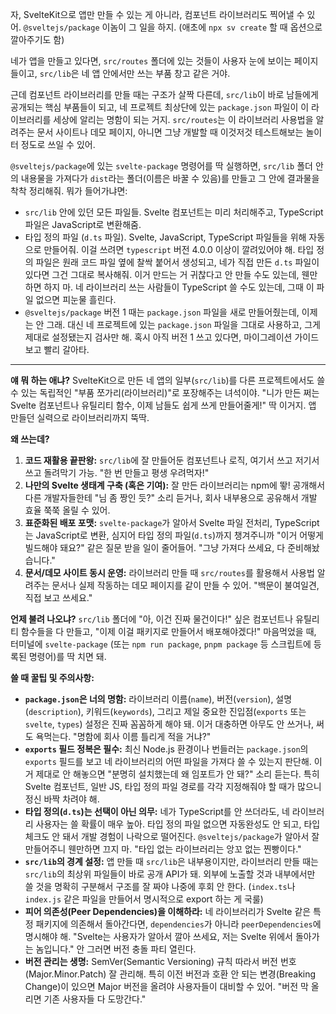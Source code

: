 자, SvelteKit으로 앱만 만들 수 있는 게 아니라, 컴포넌트 라이브러리도 찍어낼 수 있어. `@sveltejs/package` 이놈이 그 일을 하지. (애초에 `npx sv create` 할 때 옵션으로 깔아주기도 함)

네가 앱을 만들고 있다면, `src/routes` 폴더에 있는 것들이 사용자 눈에 보이는 페이지들이고, `src/lib`은 네 앱 안에서만 쓰는 부품 창고 같은 거야.

근데 컴포넌트 라이브러리를 만들 때는 구조가 살짝 다른데, `src/lib`이 바로 남들에게 공개되는 핵심 부품들이 되고, 네 프로젝트 최상단에 있는 `package.json` 파일이 이 라이브러리를 세상에 알리는 명함이 되는 거지. `src/routes`는 이 라이브러리 사용법을 알려주는 문서 사이트나 데모 페이지, 아니면 그냥 개발할 때 이것저것 테스트해보는 놀이터 정도로 쓰일 수 있어.

`@sveltejs/package`에 있는 `svelte-package` 명령어를 딱 실행하면, `src/lib` 폴더 안의 내용물을 가져다가 `dist`라는 폴더(이름은 바꿀 수 있음)를 만들고 그 안에 결과물을 착착 정리해줘. 뭐가 들어가냐면:

*   `src/lib` 안에 있던 모든 파일들. Svelte 컴포넌트는 미리 처리해주고, TypeScript 파일은 JavaScript로 변환해줌.
*   타입 정의 파일 (`d.ts` 파일). Svelte, JavaScript, TypeScript 파일들을 위해 자동으로 만들어줘. 이걸 쓰려면 `typescript` 버전 4.0.0 이상이 깔려있어야 해. 타입 정의 파일은 원래 코드 파일 옆에 찰싹 붙어서 생성되고, 네가 직접 만든 `d.ts` 파일이 있다면 그건 그대로 복사해줘. 이거 만드는 거 귀찮다고 안 만들 수도 있는데, 웬만하면 하지 마. 네 라이브러리 쓰는 사람들이 TypeScript 쓸 수도 있는데, 그때 이 파일 없으면 피눈물 흘린다.
*   `@sveltejs/package` 버전 1 때는 `package.json` 파일을 새로 만들어줬는데, 이제는 안 그래. 대신 네 프로젝트에 있는 `package.json` 파일을 그대로 사용하고, 그게 제대로 설정됐는지 검사만 해. 혹시 아직 버전 1 쓰고 있다면, 마이그레이션 가이드 보고 빨리 갈아타.

---

**얘 뭐 하는 애냐?**
SvelteKit으로 만든 네 앱의 일부(`src/lib`)를 다른 프로젝트에서도 쓸 수 있는 독립적인 "부품 쪼가리(라이브러리)"로 포장해주는 녀석이야. "니가 만든 쩌는 Svelte 컴포넌트나 유틸리티 함수, 이제 남들도 쉽게 쓰게 만들어줄게!" 딱 이거지. 앱 만들던 실력으로 라이브러리까지 뚝딱.

**왜 쓰는데?**
1.  **코드 재활용 끝판왕:** `src/lib`에 잘 만들어둔 컴포넌트나 로직, 여기서 쓰고 저기서 쓰고 돌려막기 가능. "한 번 만들고 평생 우려먹자!"
2.  **나만의 Svelte 생태계 구축 (혹은 기여):** 잘 만든 라이브러리는 npm에 뙇! 공개해서 다른 개발자들한테 "님 좀 짱인 듯?" 소리 듣거나, 회사 내부용으로 공유해서 개발 효율 쭉쭉 올릴 수 있어.
3.  **표준화된 배포 포맷:** `svelte-package`가 알아서 Svelte 파일 전처리, TypeScript는 JavaScript로 변환, 심지어 타입 정의 파일(`d.ts`)까지 챙겨주니까 "이거 어떻게 빌드해야 돼요?" 같은 질문 받을 일이 줄어들어. "그냥 가져다 쓰세요, 다 준비해놨습니다."
4.  **문서/데모 사이트 동시 운영:** 라이브러리 만들 때 `src/routes`를 활용해서 사용법 알려주는 문서나 실제 작동하는 데모 페이지를 같이 만들 수 있어. "백문이 불여일견, 직접 보고 쓰세요."

**언제 불려 나오냐?**
`src/lib` 폴더에 "아, 이건 진짜 물건이다!" 싶은 컴포넌트나 유틸리티 함수들을 다 만들고, "이제 이걸 패키지로 만들어서 배포해야겠다!" 마음먹었을 때, 터미널에 `svelte-package` (또는 `npm run package`, `pnpm package` 등 스크립트에 등록된 명령어)를 딱 치면 돼.

**쓸 때 꿀팁 및 주의사항:**
*   **`package.json`은 너의 명함:** 라이브러리 이름(`name`), 버전(`version`), 설명(`description`), 키워드(`keywords`), 그리고 제일 중요한 진입점(`exports` 또는 `svelte`, `types`) 설정은 진짜 꼼꼼하게 해야 돼. 이거 대충하면 아무도 안 쓰거나, 써도 욕먹는다. "명함에 회사 이름 틀리게 적을 거냐?"
*   **`exports` 필드 정복은 필수:** 최신 Node.js 환경이나 번들러는 `package.json`의 `exports` 필드를 보고 네 라이브러리의 어떤 파일을 가져다 쓸 수 있는지 판단해. 이거 제대로 안 해놓으면 "분명히 설치했는데 왜 임포트가 안 돼?" 소리 듣는다. 특히 Svelte 컴포넌트, 일반 JS, 타입 정의 파일 경로를 각각 지정해줘야 할 때가 많으니 정신 바짝 차려야 해.
*   **타입 정의(`d.ts`)는 선택이 아닌 의무:** 네가 TypeScript를 안 쓰더라도, 네 라이브러리 사용자는 쓸 확률이 매우 높아. 타입 정의 파일 없으면 자동완성도 안 되고, 타입 체크도 안 돼서 개발 경험이 나락으로 떨어진다. `@sveltejs/package`가 알아서 잘 만들어주니 웬만하면 끄지 마. "타입 없는 라이브러리는 앙꼬 없는 찐빵이다."
*   **`src/lib`의 경계 설정:** 앱 만들 때 `src/lib`은 내부용이지만, 라이브러리 만들 때는 `src/lib`의 최상위 파일들이 바로 공개 API가 돼. 외부에 노출할 것과 내부에서만 쓸 것을 명확히 구분해서 구조를 잘 짜야 나중에 후회 안 한다. (`index.ts`나 `index.js` 같은 파일을 만들어서 명시적으로 export 하는 게 국룰)
*   **피어 의존성(Peer Dependencies)을 이해하라:** 네 라이브러리가 Svelte 같은 특정 패키지에 의존해서 돌아간다면, `dependencies`가 아니라 `peerDependencies`에 명시해야 해. "Svelte는 사용자가 알아서 깔아 쓰세요, 저는 Svelte 위에서 돌아가는 놈입니다." 안 그러면 버전 충돌 파티 열린다.
*   **버전 관리는 생명:** SemVer(Semantic Versioning) 규칙 따라서 버전 번호(Major.Minor.Patch) 잘 관리해. 특히 이전 버전과 호환 안 되는 변경(Breaking Change)이 있으면 Major 버전을 올려야 사용자들이 대비할 수 있어. "버전 막 올리면 기존 사용자들 다 도망간다."
